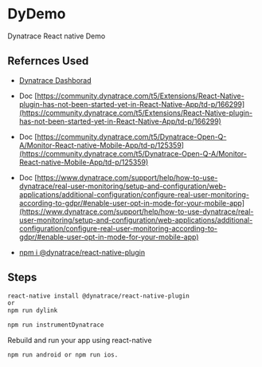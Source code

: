 # DyDemo
 Dynatrace React native Demo

Refernces Used
--------------
* [Dynatrace Dashborad](https://hxo02299.live.dynatrace.com/#mobileappoverview;appId=MOBILE_APPLICATION-ACA5D87BF9334656;gtf=-7d%20to%20now;gf=all) 

* Doc [https://community.dynatrace.com/t5/Extensions/React-Native-plugin-has-not-been-started-yet-in-React-Native-App/td-p/166299](https://community.dynatrace.com/t5/Extensions/React-Native-plugin-has-not-been-started-yet-in-React-Native-App/td-p/166299)

* Doc [https://community.dynatrace.com/t5/Dynatrace-Open-Q-A/Monitor-React-native-Mobile-App/td-p/125359](https://community.dynatrace.com/t5/Dynatrace-Open-Q-A/Monitor-React-native-Mobile-App/td-p/125359)

* Doc [https://www.dynatrace.com/support/help/how-to-use-dynatrace/real-user-monitoring/setup-and-configuration/web-applications/additional-configuration/configure-real-user-monitoring-according-to-gdpr/#enable-user-opt-in-mode-for-your-mobile-app](https://www.dynatrace.com/support/help/how-to-use-dynatrace/real-user-monitoring/setup-and-configuration/web-applications/additional-configuration/configure-real-user-monitoring-according-to-gdpr/#enable-user-opt-in-mode-for-your-mobile-app)

* [npm i @dynatrace/react-native-plugin](https://www.npmjs.com/package/@dynatrace/react-native-plugin#transformer)


Steps
--------------

```sh
react-native install @dynatrace/react-native-plugin
or
npm run dylink

npm run instrumentDynatrace 
```

Rebuild and run your app using react-native 
```sh
npm run android or npm run ios.
```
